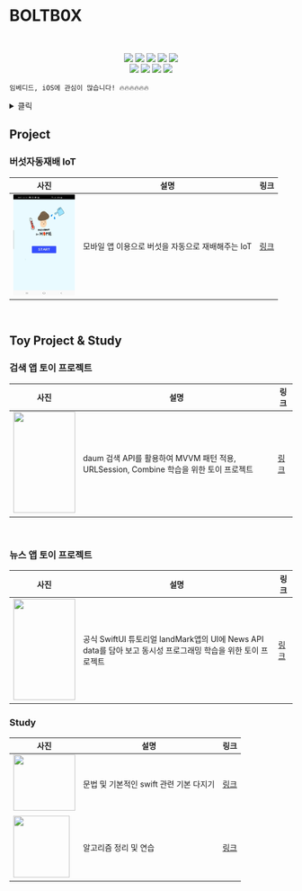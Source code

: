 <!--
### Hi there 👋

iOS

**BOLTB0X/BOLTB0X** is a ✨ _special_ ✨ repository because its `README.md` (this file) appears on your GitHub profile.

Here are some ideas to get you started:

- 🔭 I’m currently working on ...
- 🌱 I’m currently learning ...
- 👯 I’m looking to collaborate on ...
- 🤔 I’m looking for help with ...
- 💬 Ask me about ...
- 📫 How to reach me: ...
- 😄 Pronouns: ...
- ⚡ Fun fact: ...
-->

# BOLTB0X

<br/>
<p align="center">
<a href="https://developer.apple.com/kr/swift/" style="text-decoration: none;">
<img src="https://img.shields.io/badge/Swift-F05138?style=flat&logo=Swift&logoColor=white" />
</a>
<a href="https://learn.microsoft.com/en-us/cpp/c-language/?view=msvc-170" style="text-decoration: none;">
<img src="https://img.shields.io/badge/C-%23A8B9CC?style=flat&logo=C&logoColor=white" />
</a>
<a href="https://learn.microsoft.com/en-us/cpp/preprocessor/c-cpp-preprocessor-reference?view=msvc-170" style="text-decoration: none;">
<img src="https://img.shields.io/badge/C%2B%2B-%2300599C?style=flat&logo=C%2B%2B&logoColor=white" />
</a>
<a href="https://learn.microsoft.com/en-us/dotnet/csharp/" style="text-decoration: none;">
  <img src="https://img.shields.io/badge/C%23-%23239120?style=flat&logo=C%20Sharp&logoColor=white" />
</a>
<a href="https://www.python.org/" style="text-decoration: none;">
  <img src="https://img.shields.io/badge/Python-%233776AB?style=flat&logo=Python&logoColor=white" />
</a>
<br/>
<a href="https://developer.apple.com/kr/xcode/" style="text-decoration: none;">
<img src="https://img.shields.io/badge/Xcode-147EFB?style=flat&logo=Xcode&logoColor=white" />
</a>
<a href="https://visualstudio.microsoft.com/ko/downloads/" style="text-decoration: none;">
<img src="https://img.shields.io/badge/Visual%20Studio-%23B57EDC?style=flat&logo=Visual%20Studio&logoColor=white" />
</a>
<a href="https://www.nxp.com/design/software/development-software/s32-design-studio-ide:S32-DESIGN-STUDIO-IDE" style="text-decoration: none;">
<img src="https://img.shields.io/badge/NXP S32K%20Design%20Studio-007ACC?style=flat&logo=S32K%20Design%20Studio&logoColor=white" />
</a>
<a href="https://www.nxp.com/design/software/development-software/codewarrior-development-tools/downloads:CW_DOWNLOADS" style="text-decoration: none;">
<img src="https://img.shields.io/badge/CodeWarrior-808080?style=flat&logo=CodeWarrior&logoColor=white"/>
</a>
<br/>

```
임베디드, iOS에 관심이 많습니다! 🔥🔥🔥🔥🔥🔥
```

</p>

<details>
<summary>클릭</summary>

## Work experience

### LS 오토모티브, IVC S/W팀, 연구원 (2022.05~2023.01)

- 선행개발(전자식 파킹브레이크 버튼) 프로젝트
  - 개발언어: C, C#
  - 개발환경: S32K design Studio, CANoe
  - 규모: 프로토타입 개발
  - 세부 내용
    - MCU 스팩에 따른 드라이버 영역별 F/W 개발
    - CAN 스팩에 따른 F/W 개발
    - CAN 스팩에 따른 Application S/W 개발(송수신)
    - 제품 사양(각도센서, 기구물 동작)에 따른 Application S/W 개발(동작에 응하는 로직)
    - CANoe 테스트 UI 설계

<br/>

- 용역개발(차종별 Test Jig) 프로젝트
  - 개발언어: C, C#
  - 개발환경: S32K design Studio, CANoe
  - 규모: 협업 팀내 효율로 이뤄진 용역 개발
  - 세부 내용
    - 차량 시스템을 대체할 간이 테스트 시스템 개발
    - CAN 스팩에 따른 F/W 개발
    - CAN 스팩에 따른 Application S/W 개발(송수신)
    - 새로 추가되는 기능 (Timer, ADC, PWM 등) F/W 개발
    - 새로 추가되는 기능 (변속, 제어 로직 등) Application S/W 개발
    - 기존 레거시들을 통한 F/W 유지보수
    - 기존 레거시들을 통한 Application S/W 개발

<br/>

- 양산개발(차종 별 전자식 변속레버) 프로젝트
  - 개발언어: C
  - 개발환경: CodeWarrior, CANoe
  - 규모: 양산
  - 세부 내용
    - 보드 테스팅 작업
    - S/W 산출물 관리
    - CANoe Tool을 활용한 테스트 작업

<br/>

- 양산개발(도어 에리어 유닛) 프로젝트
  - 개발언어: C
  - 개발환경: CodeWarrior, CANoe
  - 규모: 양산
  - 세부 내용
    - 보드 테스팅 작업
    - S/W 산출물 관리
    - CANoe Tool을 활용한 테스트 작업

<br/>

### 코드크레인, 프론트엔드 모듈, 인턴 (2023.02~2023.05)

- 동영상플랫폼 프로젝트 iOS 앱 파트 개발 참여
  - 개발언어: Swift
  - 개발환경: SwiftUI, UIKit, Combine, Alamofire, AVKit
  - 규모: 외주 개발
  - 세부 내용
    - UI(상세 영상화면, 회원가입 절차) 설계 및 수정
    - api 호출 메소드 개발 및 수정

<br/>

- 동영상플랫폼 프로젝트 Android 앱 파트 테스트 참여
  - 개발언어: Kotlin
  - 규모: 외주 개발
  - 세부 내용 - 개발환경: Android Studio, coroutine - 테스트 작업 및 문서 작성
  </details>

## Project

### 버섯자동재배 IoT

| 사진                                                                                                                                                                 | 설명                                              | 링크                                                                          |
| -------------------------------------------------------------------------------------------------------------------------------------------------------------------- | ------------------------------------------------- | ----------------------------------------------------------------------------- |
| <img src="https://github.com/BOLTB0X/Automatic-Mushroom-cultivation-IOT-project/raw/master/img/%EC%95%B1_%EC%B4%88%EA%B8%B0.png?raw=true" width="110" height="180"/> | 모바일 앱 이용으로 버섯을 자동으로 재배해주는 IoT | [링크](https://github.com/BOLTB0X/Automatic-Mushroom-cultivation-IOT-project) |

<br/>

## Toy Project & Study

### 검색 앱 토이 프로젝트

| 사진                                                                                                                                | 설명                                                                                   | 링크                                             |
| ----------------------------------------------------------------------------------------------------------------------------------- | -------------------------------------------------------------------------------------- | ------------------------------------------------ |
| <img src="https://github.com/BOLTB0X/SearchAPI_Toy/raw/main/gif/01/vclip%EA%B2%80%EC%83%89.gif?raw=true" width="110" height="180"/> | daum 검색 API를 활용하여 MVVM 패턴 적용, URLSession, Combine 학습을 위한 토이 프로젝트 | [링크](https://github.com/BOLTB0X/SearchAPI_Toy) |

<br/>

### 뉴스 앱 토이 프로젝트

| 사진                                                                                                                                                 | 설명                                                                                                          | 링크                                                                        |
| ---------------------------------------------------------------------------------------------------------------------------------------------------- | ------------------------------------------------------------------------------------------------------------- | --------------------------------------------------------------------------- |
| <img src="https://github.com/BOLTB0X/NewsAPIToyProject/raw/main/02gif/%ED%97%A4%EB%93%9C%EB%9D%BC%EC%9D%B82.gif?raw=true" width="110" height="180"/> | 공식 SwiftUI 튜토리얼 landMark앱의 UI에 News API data를 담아 보고 동시성 프로그래밍 학습을 위한 토이 프로젝트 | [링크](https://github.com/BOLTB0X/NewsAPIToyProject/tree/main/newsAPIToy02) |

### Study

| 사진                                                                                                                                                                                                                                                                                                                                                                                                                                                                                             | 설명                                    | 링크                                                       |
| ------------------------------------------------------------------------------------------------------------------------------------------------------------------------------------------------------------------------------------------------------------------------------------------------------------------------------------------------------------------------------------------------------------------------------------------------------------------------------------------------ | --------------------------------------- | ---------------------------------------------------------- |
| <img src="https://camo.githubusercontent.com/9cb3aa71140af053355c4d5c7efa04c0f6a2fd098f77d10d26273c28f43c56ac/68747470733a2f2f6d656469612e6c6963646e2e636f6d2f646d732f696d6167652f44353631324151483236754e4f6154467769672f61727469636c652d636f7665725f696d6167652d736872696e6b5f3732305f313238302f302f313636353638333735373331303f653d3231343734383336343726763d6265746126743d6b3663632d74736572684c374f795276686b5330655164305a39735f4c56537275323144686e6b54373941" width="110" height="100"/> | 문법 및 기본적인 swift 관련 기본 다지기 | [링크](https://github.com/BOLTB0X/Swift_Study)             |
| <img src="https://camo.githubusercontent.com/74e6b05c4b42d520de47c94a4a1b1df25e3c7c42eb9268699dee433ec2fb2de3/68747470733a2f2f692e6e616d752e77696b692f692f5368547a636f4d65484534766f434e5f623368544271697872385a324e4f5f4f385845494649684e335f377262496653647130685566557735474a4a6f463535516174573647526977704939716258337449304d6c672e77656270" width="100" height="110"/>                                                                                                                     | 알고리즘 정리 및 연습                   | [링크](https://github.com/BOLTB0X/DataStructure_Argolithm) |

<br/>
